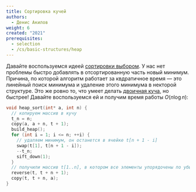 ```yaml
---
title: Сортировка кучей
authors:
  - Денис Акилов
weight: 6
created: "2021"
prerequisites:
  - selection
  - /cs/basic-structures/heap
---
```


Давайте воспользуемся идеей [сортировки выбором](/cs/sorting/selection). У нас нет проблемы быстро добавлять в отсортированную часть новый минимум. Причина, по которой алгоритм работает за квдратичное время — это линейный поиск минимума и удаление этого минимума в некторой структуре. Это же ровно то, что умеет делать [двоичная куча](/cs/basic-structures/heap), но быстрее! Давайте воспользуемся ей и получим время работы $O(n \log n)$:

```cpp
void heap_sort(int* a, int n) {
  // копируем массив в кучу
  t_n = n;
  copy(a, a + n, t + 1);
  build_heap();
  for (int i = 1; i <= n; ++i) {
    // удаляем минимум, он останется в ячейке t[n + 1 - i]
    swap(t[1], t[n + 1 - i]);
    --t_n;
    sift_down(1);
  }
  // получили массив t[1..n], в котором все элементы упорядочены по убыванию
  reverse(t, t + n + 1);
  copy(t, t + n, a);
}
```
